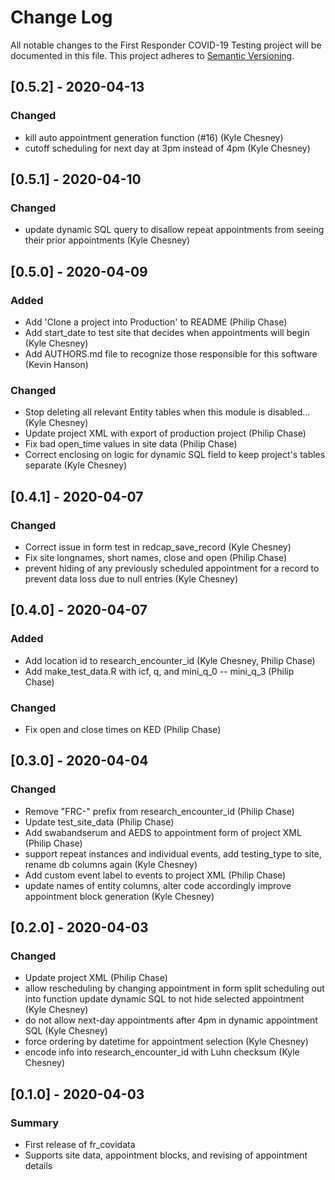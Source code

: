 # Change Log
All notable changes to the First Responder COVID-19 Testing project will be documented in this file.
This project adheres to [Semantic Versioning](http://semver.org/).


## [0.5.2] - 2020-04-13
### Changed
- kill auto appointment generation function (#16) (Kyle Chesney)
- cutoff scheduling for next day at 3pm instead of 4pm (Kyle Chesney)


## [0.5.1] - 2020-04-10
### Changed
- update dynamic SQL query to disallow repeat appointments from seeing their prior appointments (Kyle Chesney)


## [0.5.0] - 2020-04-09
### Added
- Add 'Clone a project into Production' to README (Philip Chase)
- Add start_date to test site that decides when appointments will begin (Kyle Chesney)
- Add AUTHORS.md file to recognize those responsible for this software (Kevin Hanson)

### Changed
- Stop deleting all relevant Entity tables when this module is disabled... (Kyle Chesney)
- Update project XML with export of production project (Philip Chase)
- Fix bad open_time values in site data (Philip Chase)
- Correct enclosing on logic for dynamic SQL field to keep project's tables separate (Kyle Chesney)


## [0.4.1] - 2020-04-07
### Changed
- Correct issue in form test in redcap_save_record (Kyle Chesney)
- Fix site longnames, short names, close and open (Philip Chase)
- prevent hiding of any previously scheduled appointment for a record to prevent data loss due to null entries (Kyle Chesney)


## [0.4.0] - 2020-04-07
### Added
- Add location id to research_encounter_id (Kyle Chesney, Philip Chase)
- Add make_test_data.R with icf, q, and mini_q_0 -- mini_q_3 (Philip Chase)

### Changed
- Fix open and close times on KED (Philip Chase)


## [0.3.0] - 2020-04-04
### Changed
- Remove "FRC-" prefix from research_encounter_id (Philip Chase)
- Update test_site_data (Philip Chase)
- Add swabandserum and AEDS to appointment form of project XML (Philip Chase)
- support repeat instances and individual events, add testing_type to site, rename db columns again (Kyle Chesney)
- Add custom event label to events to project XML (Philip Chase)
- update names of entity columns, alter code accordingly improve appointment block generation (Kyle Chesney)


## [0.2.0] - 2020-04-03
### Changed
- Update project XML (Philip Chase)
- allow rescheduling by changing appointment in form split scheduling out into function update dynamic SQL to not hide selected appointment (Kyle Chesney)
- do not allow next-day appointments after 4pm in dynamic appointment SQL (Kyle Chesney)
- force ordering by datetime for appointment selection (Kyle Chesney)
- encode info into research_encounter_id with Luhn checksum (Kyle Chesney)


## [0.1.0] - 2020-04-03
### Summary
 - First release of fr_covidata
 - Supports site data, appointment blocks, and revising of appointment details
